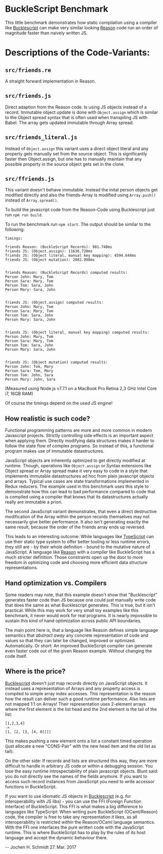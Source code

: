 # BuckleScript Benchmark

This little benchmark demonstrates how static compilation using a
compiler like
[Bucklescript](https://github.com/bloomberg/bucklescript) can make
very similar looking [Reason](https://facebook.github.io/reason/) code run an order of magnitude faster than naively written JS.

# Descriptions of the Code-Variants:

## `src/friends.re`
A straight forward implementation in Reason.

## `src/friends.js`
Direct adaption from the Reason code. Is using JS objects instead of a
record. Immutable object update is done with `Object.assign` which is
similar to the Object spread syntax that is often used when
transpiling JS with Babel. The array gets updated immutable through
Array spread.

## `src/friends_literal.js`
Instead of `Object.assign` this variant uses a direct object literal
and any property gets manually set from the source object. This is
significantly faster then Object.assign, but one has to manually
maintain that any possible property in the source object gets set in
the clone.

## `src/ffriends.js`
This variant doesn't behave immutable. Instead the inital person
objects get modified directly and also the friends-Array is modified
using `Array.push()` instead of `Array.spread()`.

To build the javascript code from the Reason-Code using Bucklescript just run `npm run build`.

To run the benchmark run `npm start`. The output should be similar to the following:

```
Timings:

friends Reason: (BuckleScript Records): 981.740ms
friends JS: (Object.assign): 11636.720ms
friends JS: (Object literal, manual key mapping): 4594.644ms
friends JS: (Object mutation): 2082.998ms


friends Reason: (BuckleScript Records) computed results:
Person John: Mary, Tom
Person Sara: Mary, Tom
Person Tom: Sara, John
Person Mary: Sara, John


friends JS: (Object.assign) computed results:
Person John: Mary, Tom
Person Sara: Mary, Tom
Person Tom: Sara, John
Person Mary: Sara, John


friends JS: (Object literal, manual key mapping) computed results:
Person John: Mary, Tom
Person Sara: Mary, Tom
Person Tom: Sara, John
Person Mary: Sara, John


friends JS: (Object mutation) computed results:
Person John: Tom, Mary
Person Sara: Tom, Mary
Person Tom: John, Sara
Person Mary: John, Sara
```
(Measured using Node.js v7.7.1 on a MacBook Pro Retina 2,3 GHz Intel
Core i7, 16GB RAM)

Of course the timings depend on the used JS engine!

## How realistic is such code?

Functional programming patterns are more and more common in modern Javascript projects. Strictly controlling side effects is an important aspect when applying them. Directly modifying data structures makes it harder to follow the state flow of complex programs. So instead of this, a functional program makes use of immutable datastructures.

JavaScript objects are inherently optimized to get directly modified at runtime. Though, operations like `Object.assign` or Syntax extensions like Object spread or Array spread make it very easy to code in a style that implements immutable datastructures ad hoc from plain javascript objects and arrays. Typical use cases are state transformations implemented in Redux reducers. The example used in this benchmark uses this style to demonstrate how this can lead to bad performance compared to code that is compiled using a compiler that knows that its datastructures actually really are immutable a priori.

The second JavaScript  variant demonstrates, that even a direct destructive modification of the Array within the person records themselves may not necessarily give better performance. It also isn't generating exactly the same result, because the order of the friends array ends up reversed.

This leads to an interesting outcome: While languages like [TypeScript](http://www.typescriptlang.org)
can use their static type system to offer better tooling or less
runtime errors, they still are - by their whole definition -  bound to
the mutative nature of JavaScript. A language like [Reason](https://facebook.github.io/reason/) with a
compiler like BuckleScript has a much stricter definition. Those
constraints open up the door to more freedom in optimizing code and
choosing more efficient data structure representations.

## Hand optimization vs. Compilers

Some readers may note, that this example doesn't show that
"Bucklescript" generates faster code than JS because one could just
manually write code that does the same as what Bucklescript generates.
This is true, but it isn't practical. While this may work for very small
toy examples like this benchmark, it never would work for real
programs. It is nearly impossible to sustain this kind of hand
optimization across public API boundaries.

The main point here is, that a language like Reason defines simple
language semantics that _abstract away_ any concrete representation of
code and values so that they can later be changed, improved or
optimized. Automatically. Or short: An improved BuckleScript compiler
can generate even faster code out of the given Reason example. Without
changing the code itself.

## Where is the price?

[Bucklescript](https://github.com/bloomberg/bucklescript) doesn't just map records directly on JavaScript objects. It instead  uses a representation of Arrays and any property access is compiled to simple array index accesses. This representation is the reason how the result can deliver such a good runtime performance. Also lists are not mapped 1:1 on Arrays! Their representation uses 2-element arrays where the first element is the list head and the 2nd element is the tail of the list:

```
[1,2,3,4]
->
[1, [2, [3, [4, 0]]]]
```

This makes pushing a new element onto a list a constant timed operation (just allocate a new "CONS-Pair" with the new head item and the old list as tail).

On the other side: If records and lists are structured this way, they
are more difficult to handle in arbitrary JS code or within a
debugging session. You lose the easy runtime introspectability of
plain javascript objects. Blunt said: you do not directly see the
names of the fields anymore. If you want to access such record
instances from JavaScript you need to write accessor functions in
BuckleScript.

If you want to use idiomatic JS objects in [Bucklescript](https://github.com/bloomberg/bucklescript) (e.g. for
interoperability with JS libs) - you can use the FFI (Foreign Function
Interface) of BuckleScript. This FFI is what makes a big difference to
languages like TypeScript: When writing pure BuckleScript
(OCaml/Reason) code, the compiler is free to take any representation
it likes, as all interoperability is restricted _within_ the Reason/OCaml language
semantics. With the FFI one interfaces the pure written code with the
JavaScript runtime. This is where BuckleScript has to play by the 
rules of its host language and accept the dynamic behaviour there.

--
Jochen H. Schmidt
27. Mar. 2017
